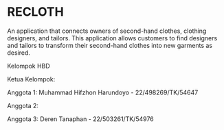 # RECLOTH

An application that connects owners of second-hand clothes, clothing designers, and tailors. This application allows customers to find designers and tailors to transform their second-hand clothes into new garments as desired. 

Kelompok HBD

Ketua Kelompok:

Anggota 1: Muhammad Hifzhon Harundoyo - 22/498269/TK/54647

Anggota 2: 

Anggota 3: Deren Tanaphan - 22/503261/TK/54976
